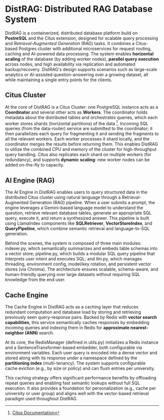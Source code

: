# DistRAG: Distributed RAG Database System

DistRAG is a containerized, distributed database platform build on **PostreSQL** and the Citus extension, designed for scalable query processing and *Retrieval-Augmented Generation* (RAG) tasks. It combines a Citus-based Postgres cluster with additional microservices for request routing, caching and AI-powered data processing. The system enables **horizontal scaling** of the database (by adding worker nodes), **parallel query execution** across nodes, and high availability via replication and automated backup/recovery. DistRAG's design supports scenarios such as large-scale analytics or AI-assisted question-answering over a growing dataset, all while maintaining a single entry points for the clients.

## Citus Cluster

At the core of DistRAG is a Citus Cluster: one PostgreSQL instance acts as a **Coordinator** and several other acts as **Workers**. The coordinator holds metadata about the distributed tables and orchestrates queries, which each worker stores shards (horizontal partitions) of the data [^1]. Incoming SQL queries (from the data-router) service are submitted to the coordinator; it then parallelizes each query for fragmenting it and sending the fragments to all the relevant workers. Each worker processes it shard locally, and the coordinator merges the results before returning them. This enables DistRAG to utilize the combined CPU and memory of the cluster for high-throughput query handling. Citus also replicates each shard on multiple workers (for redundancy), and supports **dynamic scaling**: new worker nodes can be added on-the-fly to capacity.

## AI Engine (RAG)

The AI Engine in DistRAG enables users to query structured data in the distributed Citus cluster using natural language through a Retrieval-Augmented Generation (RAG) pipeline. When a user submits a prompt, the engine leverages a Gemini-based language model to understand the question, retrieve relevant database tables, generate an appropriate SQL query, execute it, and return a synthesized answer. This pipeline is built using LlamaIndex components like **SQLRetriever**, **VectorStoreIndex**, and **QueryPipeline**, which combine semantic retrieval and language-to-SQL generation.

Behind the scenes, the system is composed of three main modules: indexer.py, which semantically summarizes and embeds table schemas into a vector store; pipeline.py, which builds a modular SQL query pipeline that interprets user intent and executes SQL; and llm.py, which manages threading, environment config, model/key rotation, and persistent vector stores (via Chroma). The architecture ensures scalable, schema-aware, and human-friendly querying over large datasets without requiring SQL knowledge from the end user.

## Cache Engine

The Cache Engine in DistRAG acts as a caching layer that reduces redundant computation and database load by storing and retrieving previously seen query-response pairs. Backed by Redis with **vector search capabilities**, this service semantically caches responses by embedding incoming queries and indexing them in Redis for **approximate nearest-neighbor (ANN)** search.

At its core, the RedisManager (defined in utils.py) initializes a Redis instance and a SentenceTransformer-based embedder, both configurable via environment variables. Each user query is encoded into a dense vector and stored along with its response under a namespace defined by the **partitioning index** (multi-tenancy). The system supports configurable cache eviction (e.g., by size or policy) and can flush entries per university.

This caching strategy offers significant performance benefits by offloading repeat queries and enabling fast semantic lookups without full SQL execution. It also provides a foundation for personalization (e.g., cache per university or user group) and aligns well with the vector-based retrieval paradigm used throughout DistRAG.

[^1]: [Citus Documentation](https://docs.citusdata.com/en/v7.0/aboutcitus/introduction_to_citus.html#:~:text=Coordinator%20%2F%20Worker%20Nodes%C2%B6)

